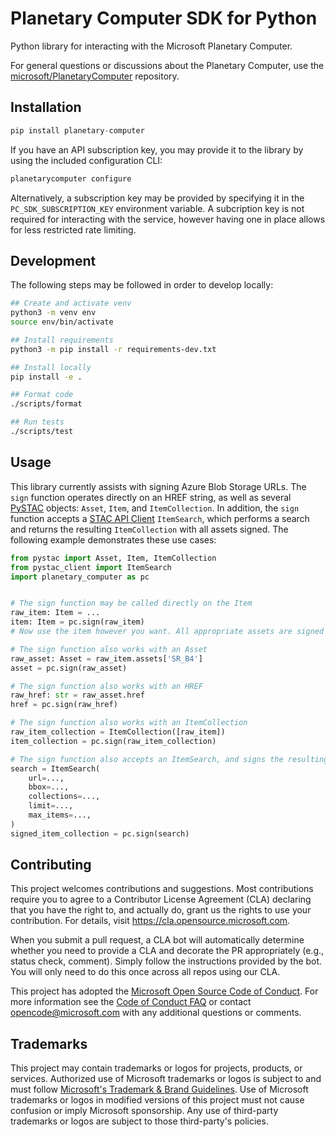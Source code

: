 # Planetary Computer SDK for Python

Python library for interacting with the Microsoft Planetary Computer.

For general questions or discussions about the Planetary Computer, use the [microsoft/PlanetaryComputer](http://github.com/microsoft/PlanetaryComputer) repository.

## Installation

```python
pip install planetary-computer
```

If you have an API subscription key, you may provide it to the library by using the included configuration CLI:

```bash
planetarycomputer configure
```

Alternatively, a subscription key may be provided by specifying it in the `PC_SDK_SUBSCRIPTION_KEY` environment variable. A subcription key is not required for interacting with the service, however having one in place allows for less restricted rate limiting.


## Development

The following steps may be followed in order to develop locally:

```bash
## Create and activate venv
python3 -m venv env
source env/bin/activate

## Install requirements
python3 -m pip install -r requirements-dev.txt

## Install locally
pip install -e .

## Format code
./scripts/format

## Run tests
./scripts/test
```


## Usage

This library currently assists with signing Azure Blob Storage URLs. The `sign` function operates directly on an HREF string, as well as several [PySTAC](https://github.com/stac-utils/pystac) objects: `Asset`, `Item`, and `ItemCollection`. In addition, the `sign` function accepts a [STAC API Client](https://github.com/stac-utils/pystac-client) `ItemSearch`, which performs a search and returns the resulting `ItemCollection` with all assets signed. The following example demonstrates these use cases:

```python
from pystac import Asset, Item, ItemCollection
from pystac_client import ItemSearch
import planetary_computer as pc


# The sign function may be called directly on the Item
raw_item: Item = ...
item: Item = pc.sign(raw_item)
# Now use the item however you want. All appropriate assets are signed for read access.

# The sign function also works with an Asset
raw_asset: Asset = raw_item.assets['SR_B4']
asset = pc.sign(raw_asset)

# The sign function also works with an HREF
raw_href: str = raw_asset.href
href = pc.sign(raw_href)

# The sign function also works with an ItemCollection
raw_item_collection = ItemCollection([raw_item])
item_collection = pc.sign(raw_item_collection)

# The sign function also accepts an ItemSearch, and signs the resulting ItemCollection
search = ItemSearch(
    url=...,
    bbox=...,
    collections=...,
    limit=...,
    max_items=...,
)
signed_item_collection = pc.sign(search)
```


## Contributing

This project welcomes contributions and suggestions.  Most contributions require you to agree to a
Contributor License Agreement (CLA) declaring that you have the right to, and actually do, grant us
the rights to use your contribution. For details, visit https://cla.opensource.microsoft.com.

When you submit a pull request, a CLA bot will automatically determine whether you need to provide
a CLA and decorate the PR appropriately (e.g., status check, comment). Simply follow the instructions
provided by the bot. You will only need to do this once across all repos using our CLA.

This project has adopted the [Microsoft Open Source Code of Conduct](https://opensource.microsoft.com/codeofconduct/).
For more information see the [Code of Conduct FAQ](https://opensource.microsoft.com/codeofconduct/faq/) or
contact [opencode@microsoft.com](mailto:opencode@microsoft.com) with any additional questions or comments.

## Trademarks

This project may contain trademarks or logos for projects, products, or services. Authorized use of Microsoft
trademarks or logos is subject to and must follow
[Microsoft's Trademark & Brand Guidelines](https://www.microsoft.com/en-us/legal/intellectualproperty/trademarks/usage/general).
Use of Microsoft trademarks or logos in modified versions of this project must not cause confusion or imply Microsoft sponsorship.
Any use of third-party trademarks or logos are subject to those third-party's policies.
